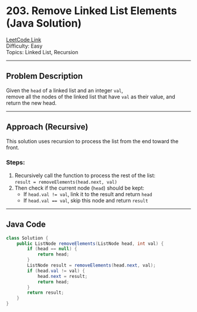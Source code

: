 # 203. Remove Linked List Elements (Java Solution)

[LeetCode Link](https://leetcode.com/problems/remove-linked-list-elements/)  
Difficulty: Easy  
Topics: Linked List, Recursion

---

## Problem Description

Given the `head` of a linked list and an integer `val`,  
remove all the nodes of the linked list that have `val` as their value, and return the new head.


---

## Approach (Recursive)

This solution uses recursion to process the list from the end toward the front.

### Steps:

1. Recursively call the function to process the rest of the list:  
   `result = removeElements(head.next, val)`
2. Then check if the current node (`head`) should be kept:
   - If `head.val != val`, link it to the result and return `head`
   - If `head.val == val`, skip this node and return `result`

---

## Java Code

```java
class Solution {
    public ListNode removeElements(ListNode head, int val) {
        if (head == null) {
            return head;
        }
        ListNode result = removeElements(head.next, val);
        if (head.val != val) {
            head.next = result;
            return head;
        }
        return result;
    }
}
